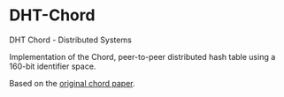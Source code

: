 # DHT-Chord
DHT Chord - Distributed Systems

Implementation of the Chord, peer-to-peer distributed hash table using a 160-bit identifier space. 

Based on the [original chord paper](https://pdos.csail.mit.edu/papers/chord:sigcomm01/chord_sigcomm.pdf).
